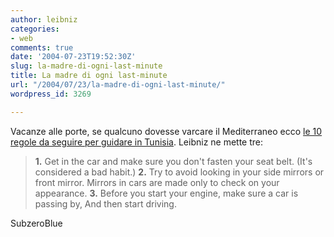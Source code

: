 ```yaml
---
author: leibniz
categories:
- web
comments: true
date: '2004-07-23T19:52:30Z'
slug: la-madre-di-ogni-last-minute
title: La madre di ogni last-minute
url: "/2004/07/23/la-madre-di-ogni-last-minute/"
wordpress_id: 3269

---
```

Vacanze alle porte, se qualcuno dovesse varcare il Mediterraneo ecco [le 10 regole da seguire per guidare in Tunisia](http://www.subzeroblue.com/archives/001478.html). Leibniz ne mette tre:


> **1.** Get in the car and make sure you don't fasten your seat belt. (It's considered a bad habit.)
**2.** Try to avoid looking in your side mirrors or front mirror. Mirrors in cars are made only to check on your appearance.
**3.** Before you start your engine, make sure a car is passing by, And then start driving. 


SubzeroBlue
